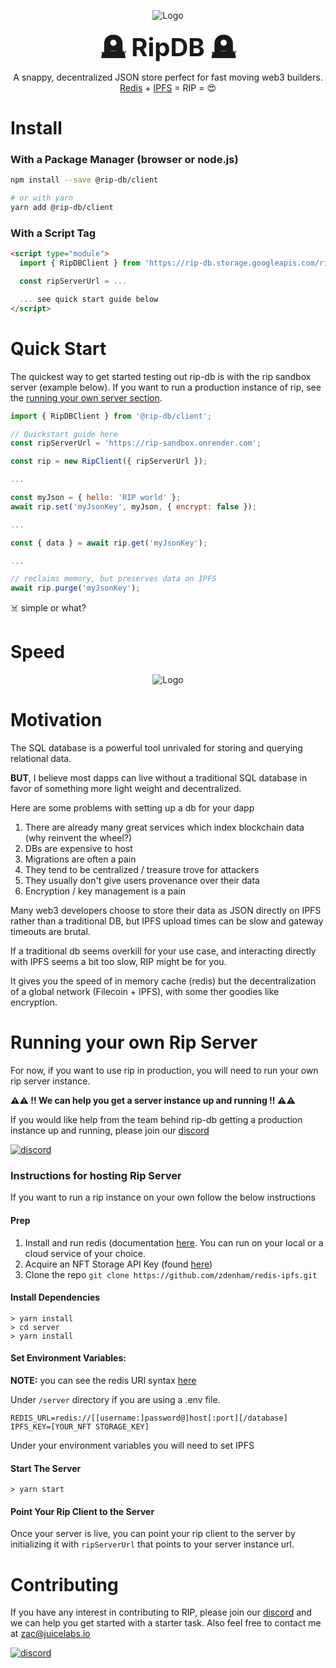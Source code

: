 <p align="center">
  <img src="https://i.imgur.com/8KVnLX3m.png" title="Logo"/>
</p>
<p align="center">

  <b style="font-size: 40px;">
    🪦 RipDB 🪦
  </b>
  <br/>
  A snappy, decentralized JSON store perfect for fast moving web3 builders. <br/> <a href="https;">Redis</a> + <a href="https://ipfs.io/" target="_blank">IPFS</a> = RIP = 😍
</p>

# Install

### With a Package Manager (browser or node.js)

```sh
npm install --save @rip-db/client

# or with yarn
yarn add @rip-db/client
```

### With a Script Tag

```html
<script type="module">
  import { RipDBClient } from 'https://rip-db.storage.googleapis.com/rip-client.es-browser1.0.12.js';

  const ripServerUrl = ...

  ... see quick start guide below
</script>
```

# Quick Start

The quickest way to get started testing out rip-db is with the rip sandbox server (example below). If you want to run a production instance of rip, see the [running your own server section](https://github.com/zdenham/redis-ipfs#running-your-own-ripdb-server).

```javascript
import { RipDBClient } from '@rip-db/client';

// Quickstart guide here
const ripServerUrl = 'https://rip-sandbox.onrender.com';

const rip = new RipClient({ ripServerUrl });

...

const myJson = { hello: 'RIP world' };
await rip.set('myJsonKey', myJson, { encrypt: false });

...

const { data } = await rip.get('myJsonKey');

...

// reclaims memory, but preserves data on IPFS
await rip.purge('myJsonKey');

```

☠️ simple or what?

# Speed

<p align="center">
  <img src="https://i.imgur.com/9UhC6cR.png" title="Logo"/>
</p>

# Motivation

The SQL database is a powerful tool unrivaled for storing and querying relational data.

**BUT**, I believe most dapps can live without a traditional SQL database in favor of something more light weight and decentralized.

Here are some problems with setting up a db for your dapp

1. There are already many great services which index blockchain data (why reinvent the wheel?)
2. DBs are expensive to host
3. Migrations are often a pain
4. They tend to be centralized / treasure trove for attackers
5. They usually don't give users provenance over their data
6. Encryption / key management is a pain

Many web3 developers choose to store their data as JSON directly on IPFS rather than a traditional DB, but IPFS upload times can be slow and gateway timeouts are brutal.

If a traditional db seems overkill for your use case, and interacting directly with IPFS seems a bit too slow, RIP might be for you.

It gives you the speed of in memory cache (redis) but the decentralization of a global network (Filecoin + IPFS), with some ther goodies like encryption.

# Running your own Rip Server

For now, if you want to use rip in production, you will need to run your own rip server instance.

**⚠️⚠️ !! We can help you get a server instance up and running !! ⚠️⚠️**

If you would like help from the team behind rip-db getting a production instance up and running, please join our [discord](https://discord.gg/5HQ5V7d5jh)

[![discord](https://i.imgur.com/d1eTfYR.png)](https://discord.gg/5HQ5V7d5jh)

### Instructions for hosting Rip Server

If you want to run a rip instance on your own follow the below instructions

#### Prep

1. Install and run redis (documentation [here](https://redis.io/docs/getting-started). You can run on your local or a cloud service of your choice.
2. Acquire an NFT Storage API Key (found [here](https://nft.storage/manage))
3. Clone the repo `git clone https://github.com/zdenham/redis-ipfs.git`

#### Install Dependencies

```ssh
> yarn install
> cd server
> yarn install
```

#### Set Environment Variables:

**NOTE:** you can see the redis URI syntax [here](https://github.com/lettuce-io/lettuce-core/wiki/Redis-URI-and-connection-details)

Under `/server` directory if you are using a .env file.

```
REDIS_URL=redis://[[username:]password@]host[:port][/database]
IPFS_KEY=[YOUR_NFT STORAGE_KEY]
```

Under your environment variables you will need to set IPFS

#### Start The Server

```ssh
> yarn start
```

#### Point Your Rip Client to the Server

Once your server is live, you can point your rip client to the server by initializing it with `ripServerUrl` that points to your server instance url.

# Contributing

If you have any interest in contributing to RIP, please join our [discord](https://discord.gg/5HQ5V7d5jh) and we can help you get started with a starter task. Also feel free to contact me at [zac@juicelabs.io](mailto:zac@juicelabs.io)

[![discord](https://i.imgur.com/d1eTfYR.png)](https://discord.gg/5HQ5V7d5jh)
